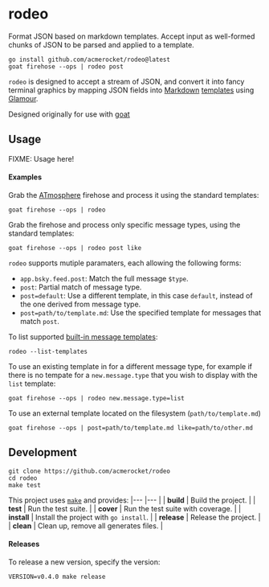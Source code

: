 # rodeo
Format JSON based on markdown templates. Accept input as well-formed chunks of JSON to be parsed and applied to a template.

```
go install github.com/acmerocket/rodeo@latest
goat firehose --ops | rodeo post
```

`rodeo` is designed to accept a stream of JSON, and convert it into fancy terminal graphics by mapping JSON fields into
[Markdown](https://www.markdownguide.org/basic-syntax/)
[templates](https://pkg.go.dev/text/template) using
[Glamour](https://github.com/charmbracelet/glamour).

Designed originally for use with
[goat](https://github.com/bluesky-social/indigo/tree/main/cmd/goat)

## Usage

FIXME: Usage here!

#### Examples

Grab the [ATmosphere](https://atproto.com/guides/glossary#atmosphere) firehose and process it using the standard templates:
```
goat firehose --ops | rodeo
```

Grab the firehose and process only specific message types, using the standard templates:
```
goat firehose --ops | rodeo post like
```

`rodeo` supports mutiple paramaters, each allowing the following forms:
- `app.bsky.feed.post`: Match the full message `$type`.
- `post`: Partial match of message type.
- `post=default`: Use a different template, in this case `default`, instead of the one derived from message type.
- `post=path/to/template.md`: Use the specified template for messages that match `post`.


To list supported [built-in message templates](./templates/):
```
rodeo --list-templates
```

To use an existing template in for a different message type, for example if there is no tempate for a `new.message.type` that you wish to display with the `list` template:
```
goat firehose --ops | rodeo new.message.type=list
```

To use an external template located on the filesystem (`path/to/template.md`)
```
goat firehose --ops | post=path/to/template.md like=path/to/other.md
```

## Development
```
git clone https://github.com/acmerocket/rodeo
cd rodeo
make test
```

This project uses [`make`](https://www.gnu.org/software/make/) and provides:
|---          |--- |
| **build**   | Build the project. |
| **test**    | Run the test suite. |
| **cover**   | Run the test suite with coverage. |
| **install** | Install the project with `go install`. |
| **release** | Release the project. |
| **clean**   | Clean up, remove all generates files. |

#### Releases
To release a new version, specify the version:
```
VERSION=v0.4.0 make release
```
